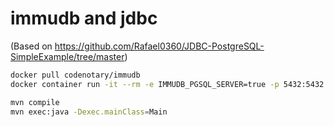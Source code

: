 # immudb and jdbc
(Based on https://github.com/Rafael0360/JDBC-PostgreSQL-SimpleExample/tree/master)

```bash
docker pull codenotary/immudb
docker container run -it --rm -e IMMUDB_PGSQL_SERVER=true -p 5432:5432 -p 3322:3322 codenotary/immudb

mvn compile
mvn exec:java -Dexec.mainClass=Main
```